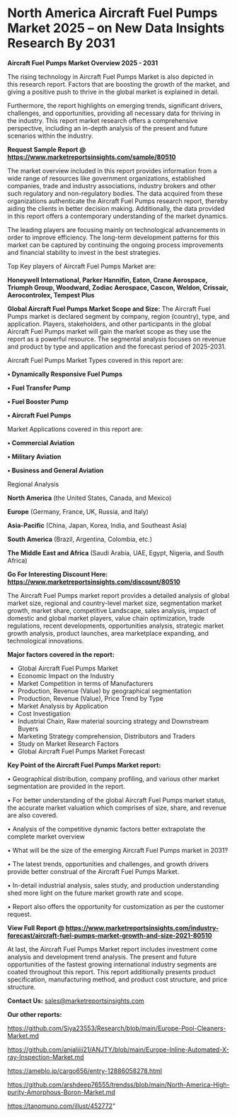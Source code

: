# North America Aircraft Fuel Pumps Market 2025 – on New Data Insights Research By 2031

<Strong> Aircraft Fuel Pumps Market Overview 2025 - 2031</strong>

The rising technology in Aircraft Fuel Pumps Market is also depicted in this research report. Factors that are boosting the growth of the market, and giving a positive push to thrive in the global market is explained in detail.

Furthermore, the report highlights on emerging trends, significant drivers, challenges, and opportunities, providing all necessary data for thriving in the industry. This report market research offers a comprehensive perspective, including an in-depth analysis of the present and future scenarios within the industry.

<strong>Request Sample Report @ <a href=https://www.marketreportsinsights.com/sample/80510>https://www.marketreportsinsights.com/sample/80510</a></strong>

The market overview included in this report provides information from a wide range of resources like government organizations, established companies, trade and industry associations, industry brokers and other such regulatory and non-regulatory bodies. The data acquired from these organizations authenticate the Aircraft Fuel Pumps research report, thereby aiding the clients in better decision making. Additionally, the data provided in this report offers a contemporary understanding of the market dynamics.

The leading players are focusing mainly on technological advancements in order to improve efficiency. The long-term development patterns for this market can be captured by continuing the ongoing process improvements and financial stability to invest in the best strategies.

Top Key players of Aircraft Fuel Pumps Market are:

<strong>Honeywell International, Parker Hannifin, Eaton, Crane Aerospace, Triumph Group, Woodward, Zodiac Aerospace, Cascon, Weldon, Crissair, Aerocontrolex, Tempest Plus</strong>

<strong><b>Global Aircraft Fuel Pumps Market Scope and Size:</b></strong>
The Aircraft Fuel Pumps market is declared segment by company, region (country), type, and application. Players, stakeholders, and other participants in the global Aircraft Fuel Pumps market will gain the market scope as they use the report as a powerful resource. The segmental analysis focuses on revenue and product by type and application and the forecast period of 2025-2031.

Aircraft Fuel Pumps Market Types covered in this report are:

<strong>• Dynamically Responsive Fuel Pumps

• Fuel Transfer Pump

• Fuel Booster Pump

• Aircraft Fuel Pumps</strong>

Market Applications covered in this report are:

<strong>• Commercial Aviation

• Military Aviation

• Business and General Aviation</strong> 

Regional Analysis

<strong>North America</strong> (the United States, Canada, and Mexico)

<strong>Europe</strong> (Germany, France, UK, Russia, and Italy)

<strong>Asia-Pacific</strong> (China, Japan, Korea, India, and Southeast Asia)

<strong>South America</strong> (Brazil, Argentina, Colombia, etc.)

<strong>The Middle East and Africa</strong> (Saudi Arabia, UAE, Egypt, Nigeria, and South Africa)

<strong>Go For Interesting Discount Here: <a href=https://www.marketreportsinsights.com/discount/80510>https://www.marketreportsinsights.com/discount/80510</a></strong>

The Aircraft Fuel Pumps market report provides a detailed analysis of global market size, regional and country-level market size, segmentation market growth, market share, competitive Landscape, sales analysis, impact of domestic and global market players, value chain optimization, trade regulations, recent developments, opportunities analysis, strategic market growth analysis, product launches, area marketplace expanding, and technological innovations.

<strong><b>Major factors covered in the report:</b></strong>
<ul>
  <li>Global Aircraft Fuel Pumps Market </li>
  <li>Economic Impact on the Industry</li>
  <li>Market Competition in terms of Manufacturers</li>
  <li>Production, Revenue (Value) by geographical segmentation</li>
  <li>Production, Revenue (Value), Price Trend by Type</li>
  <li>Market Analysis by Application</li>
  <li>Cost Investigation</li>
  <li>Industrial Chain, Raw material sourcing strategy and Downstream Buyers</li>
  <li>Marketing Strategy comprehension, Distributors and Traders</li>
  <li>Study on Market Research Factors</li>
  <li>Global Aircraft Fuel Pumps Market Forecast</li>
</ul>

<strong><b>Key Point of the Aircraft Fuel Pumps Market report:</b></strong>

• Geographical distribution, company profiling, and various other market segmentation are provided in the report.

• For better understanding of the global Aircraft Fuel Pumps market status, the accurate market valuation which comprises of size, share, and revenue are also covered.

• Analysis of the competitive dynamic factors better extrapolate the complete market overview

• What will be the size of the emerging Aircraft Fuel Pumps market in 2031?

• The latest trends, opportunities and challenges, and growth drivers provide better construal of the Aircraft Fuel Pumps Market.

• In-detail industrial analysis, sales study, and production understanding shed more light on the future market growth rate and scope.

• Report also offers the opportunity for customization as per the customer request.

<strong><b>View Full Report @ <a href=https://www.marketreportsinsights.com/industry-forecast/aircraft-fuel-pumps-market-growth-and-size-2021-80510>https://www.marketreportsinsights.com/industry-forecast/aircraft-fuel-pumps-market-growth-and-size-2021-80510</a></b></strong>


At last, the Aircraft Fuel Pumps Market report includes investment come analysis and development trend analysis. The present and future opportunities of the fastest growing international industry segments are coated throughout this report. This report additionally presents product specification, manufacturing method, and product cost structure, and price structure.

<strong>Contact Us:</strong>
sales@marketreportsinsights.com

<strong>Our other reports:</strong>

<a href=https://github.com/Siya23553/Research/blob/main/Europe-Pool-Cleaners-Market.md>https://github.com/Siya23553/Research/blob/main/Europe-Pool-Cleaners-Market.md</a>

<a href=https://github.com/anjaliiii21/ANJTY/blob/main/Europe-Inline-Automated-X-ray-Inspection-Market.md>https://github.com/anjaliiii21/ANJTY/blob/main/Europe-Inline-Automated-X-ray-Inspection-Market.md</a>

<a href=https://ameblo.jp/cargo656/entry-12886058278.html>https://ameblo.jp/cargo656/entry-12886058278.html</a>

<a href=https://github.com/arshdeep76555/trendss/blob/main/North-America-High-purity-Amorphous-Boron-Market.md>https://github.com/arshdeep76555/trendss/blob/main/North-America-High-purity-Amorphous-Boron-Market.md</a>

<a href=https://tanomuno.com/illust/452772>https://tanomuno.com/illust/452772</a>"
